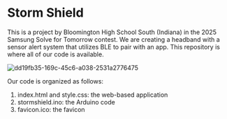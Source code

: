 # Storm Shield

This is a project by Bloomington High School South (Indiana) in the 2025 Samsung Solve for Tomorrow contest. We are creating a headband with a sensor alert system that utilizes BLE to pair with an app. This repository is where all of our code is available.

![dd19fb35-169c-45c6-a038-2531a2776475](https://github.com/user-attachments/assets/656ad355-ba23-4de4-b6c2-2878a25eef25)

Our code is organized as follows:

1. index.html and style.css: the web-based application
2. stormshield.ino: the Arduino code
3. favicon.ico: the favicon
